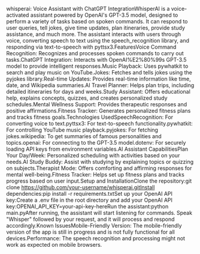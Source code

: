 whisperai: Voice Assistant with ChatGPT IntegrationWhisperAI is a voice-activated assistant powered by OpenAI's GPT-3.5 model, designed to perform a variety of tasks based on spoken commands. It can respond to user queries, tell jokes, give time updates, plan itineraries, provide study assistance, and much more. The assistant interacts with users through voice, converting speech to text using the speech_recognition library, and responding via text-to-speech with pyttsx3.FeaturesVoice Command Recognition: Recognizes and processes spoken commands to carry out tasks.ChatGPT Integration: Interacts with OpenAI%E2%80%99s GPT-3.5 model to provide intelligent responses.Music Playback: Uses pywhatkit to search and play music on YouTube.Jokes: Fetches and tells jokes using the pyjokes library.Real-time Updates: Provides real-time information like time, date, and Wikipedia summaries.AI Travel Planner: Helps plan trips, including detailed itineraries for days and weeks.Study Assistant: Offers educational help, explains concepts, quizzes, and creates personalized study schedules.Mental Wellness Support: Provides therapeutic responses and positive affirmations.Fitness Tracker: Generates personalized fitness plans and tracks fitness goals.Technologies UsedSpeechRecognition: For converting voice to text.pyttsx3: For text-to-speech functionality.pywhatkit: For controlling YouTube music playback.pyjokes: For fetching jokes.wikipedia: To get summaries of famous personalities and topics.openai: For connecting to the GPT-3.5 model.dotenv: For securely loading API keys from environment variables.AI Assistant CapabilitiesPlan Your Day/Week: Personalized scheduling with activities based on your needs.AI Study Buddy: Assist with studying by explaining topics or quizzing on subjects.Therapist Mode: Offers comforting and affirming responses for mental well-being.Fitness Tracker: Helps set up fitness plans and tracks progress based on user input.Setup and InstallationClone the repository:git clone https://github.com/your-username/whisperai.gitInstall dependencies:pip install -r requirements.txtSet up your OpenAI API key:Create a .env file in the root directory and add your OpenAI API key:OPENAI_API_KEY=your-api-key-hereRun the assistant:python main.pyAfter running, the assistant will start listening for commands. Speak "Whisper" followed by your request, and it will process and respond accordingly.Known IssuesMobile-Friendly Version: The mobile-friendly version of the app is still in progress and is not fully functional for all devices.Performance: The speech recognition and processing might not work as expected on mobile browsers.
